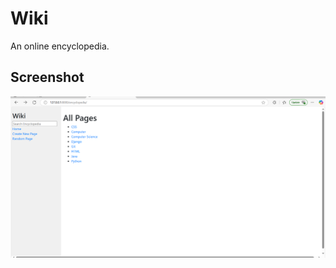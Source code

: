 # Wiki
An online encyclopedia.
## Screenshot
![image](https://github.com/prasanna-lakshmi18/Wiki/blob/main/wiki%20image.png)
